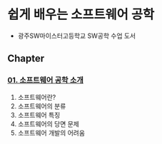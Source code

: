 # 쉽게 배우는 소프트웨어 공학
- 광주SW마이스터고등학교 SW공학 수업 도서

## Chapter
### [01. 소프트웨어 공학 소개](01-소프트웨어-공학-소개.md)
1. 소프트웨어란?
2. 소프트웨어의 분류
3. 소프트웨어 특징
4. 소프트웨어의 당면 문제
5. 소프트웨어 개발의 어려움